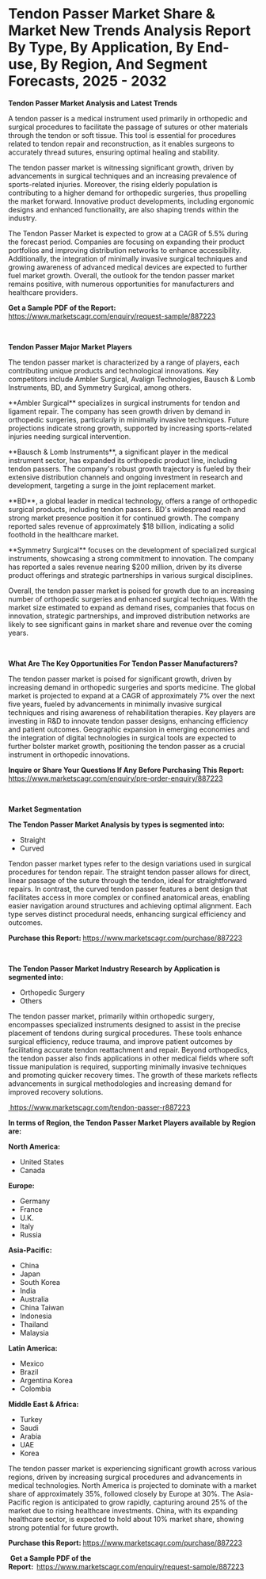 <p><h1>Tendon Passer Market Share & Market New Trends Analysis Report By Type, By Application, By End-use, By Region, And Segment Forecasts, 2025 - 2032</h1></p><p><strong>Tendon Passer Market Analysis and Latest Trends</strong></p>
<p><p>A tendon passer is a medical instrument used primarily in orthopedic and surgical procedures to facilitate the passage of sutures or other materials through the tendon or soft tissue. This tool is essential for procedures related to tendon repair and reconstruction, as it enables surgeons to accurately thread sutures, ensuring optimal healing and stability.</p><p>The tendon passer market is witnessing significant growth, driven by advancements in surgical techniques and an increasing prevalence of sports-related injuries. Moreover, the rising elderly population is contributing to a higher demand for orthopedic surgeries, thus propelling the market forward. Innovative product developments, including ergonomic designs and enhanced functionality, are also shaping trends within the industry.</p><p>The Tendon Passer Market is expected to grow at a CAGR of 5.5% during the forecast period. Companies are focusing on expanding their product portfolios and improving distribution networks to enhance accessibility. Additionally, the integration of minimally invasive surgical techniques and growing awareness of advanced medical devices are expected to further fuel market growth. Overall, the outlook for the tendon passer market remains positive, with numerous opportunities for manufacturers and healthcare providers.</p></p>
<p><strong>Get a Sample PDF of the Report:&nbsp;</strong> <a href="https://www.marketscagr.com/enquiry/request-sample/887223?utm_campaign=1950&utm_medium=2&utm_source=Github&utm_content=ia&utm_term=13042025&utm_id=tendon-passer">https://www.marketscagr.com/enquiry/request-sample/887223</a></p>
<p>&nbsp;</p>
<p><strong>Tendon Passer Major Market Players</strong></p>
<p><p>The tendon passer market is characterized by a range of players, each contributing unique products and technological innovations. Key competitors include Ambler Surgical, Avalign Technologies, Bausch & Lomb Instruments, BD, and Symmetry Surgical, among others.</p><p>**Ambler Surgical** specializes in surgical instruments for tendon and ligament repair. The company has seen growth driven by demand in orthopedic surgeries, particularly in minimally invasive techniques. Future projections indicate strong growth, supported by increasing sports-related injuries needing surgical intervention.</p><p>**Bausch & Lomb Instruments**, a significant player in the medical instrument sector, has expanded its orthopedic product line, including tendon passers. The company's robust growth trajectory is fueled by their extensive distribution channels and ongoing investment in research and development, targeting a surge in the joint replacement market.</p><p>**BD**, a global leader in medical technology, offers a range of orthopedic surgical products, including tendon passers. BD's widespread reach and strong market presence position it for continued growth. The company reported sales revenue of approximately $18 billion, indicating a solid foothold in the healthcare market.</p><p>**Symmetry Surgical** focuses on the development of specialized surgical instruments, showcasing a strong commitment to innovation. The company has reported a sales revenue nearing $200 million, driven by its diverse product offerings and strategic partnerships in various surgical disciplines.</p><p>Overall, the tendon passer market is poised for growth due to an increasing number of orthopedic surgeries and enhanced surgical techniques. With the market size estimated to expand as demand rises, companies that focus on innovation, strategic partnerships, and improved distribution networks are likely to see significant gains in market share and revenue over the coming years.</p></p>
<p>&nbsp;</p>
<p><strong>What Are The Key Opportunities For Tendon Passer Manufacturers?</strong></p>
<p><p>The tendon passer market is poised for significant growth, driven by increasing demand in orthopedic surgeries and sports medicine. The global market is projected to expand at a CAGR of approximately 7% over the next five years, fueled by advancements in minimally invasive surgical techniques and rising awareness of rehabilitation therapies. Key players are investing in R&D to innovate tendon passer designs, enhancing efficiency and patient outcomes. Geographic expansion in emerging economies and the integration of digital technologies in surgical tools are expected to further bolster market growth, positioning the tendon passer as a crucial instrument in orthopedic innovations.</p></p>
<p><strong>Inquire or Share Your Questions If Any Before Purchasing This Report:</strong> <a href="https://www.marketscagr.com/enquiry/pre-order-enquiry/887223?utm_campaign=1950&utm_medium=2&utm_source=Github&utm_content=ia&utm_term=13042025&utm_id=tendon-passer">https://www.marketscagr.com/enquiry/pre-order-enquiry/887223</a></p>
<p>&nbsp;</p>
<p><strong>Market Segmentation</strong></p>
<p><strong>The Tendon Passer Market Analysis by types is segmented into:</strong></p>
<p><ul><li>Straight</li><li>Curved</li></ul></p>
<p><p>Tendon passer market types refer to the design variations used in surgical procedures for tendon repair. The straight tendon passer allows for direct, linear passage of the suture through the tendon, ideal for straightforward repairs. In contrast, the curved tendon passer features a bent design that facilitates access in more complex or confined anatomical areas, enabling easier navigation around structures and achieving optimal alignment. Each type serves distinct procedural needs, enhancing surgical efficiency and outcomes.</p></p>
<p><strong>Purchase this Report:&nbsp;</strong><a href="https://www.marketscagr.com/purchase/887223?utm_campaign=1950&utm_medium=2&utm_source=Github&utm_content=ia&utm_term=13042025&utm_id=tendon-passer">https://www.marketscagr.com/purchase/887223</a></p>
<p>&nbsp;</p>
<p><strong>The Tendon Passer Market Industry Research by Application is segmented into:</strong></p>
<p><ul><li>Orthopedic Surgery</li><li>Others</li></ul></p>
<p><p>The tendon passer market, primarily within orthopedic surgery, encompasses specialized instruments designed to assist in the precise placement of tendons during surgical procedures. These tools enhance surgical efficiency, reduce trauma, and improve patient outcomes by facilitating accurate tendon reattachment and repair. Beyond orthopedics, the tendon passer also finds applications in other medical fields where soft tissue manipulation is required, supporting minimally invasive techniques and promoting quicker recovery times. The growth of these markets reflects advancements in surgical methodologies and increasing demand for improved recovery solutions.</p></p>
<p><a href="https://www.marketscagr.com/tendon-passer-r887223?utm_campaign=1950&utm_medium=2&utm_source=Github&utm_content=ia&utm_term=13042025&utm_id=tendon-passer">&nbsp;https://www.marketscagr.com/tendon-passer-r887223</a></p>
<p><strong>In terms of Region, the Tendon Passer Market Players available by Region are:</strong></p>
<p>
    <p> <strong> North America: </strong>
        <ul>
            <li>United States</li>
            <li>Canada</li>
        </ul>
        </p> 
    <p> <strong> Europe: </strong>
        <ul>
            <li>Germany</li>
            <li>France</li>
            <li>U.K.</li>
            <li>Italy</li>
            <li>Russia</li>
        </ul>
        </p> 
    <p> <strong> Asia-Pacific: </strong>
        <ul>
            <li>China</li>
            <li>Japan</li>
            <li>South Korea</li>
            <li>India</li>
            <li>Australia</li>
            <li>China Taiwan</li>
            <li>Indonesia</li>
            <li>Thailand</li>
            <li>Malaysia</li>
        </ul>
        </p> 
    <p> <strong> Latin America: </strong>
        <ul>
            <li>Mexico</li>
            <li>Brazil</li>
            <li>Argentina Korea</li>
            <li>Colombia</li>
        </ul>
        </p> 
    <p> <strong> Middle East & Africa: </strong>
        <ul>
            <li>Turkey</li>
            <li>Saudi</li>
            <li>Arabia</li>
            <li>UAE</li>
            <li>Korea</li>
        </ul>
    </p>
    </p>
<p><p>The tendon passer market is experiencing significant growth across various regions, driven by increasing surgical procedures and advancements in medical technologies. North America is projected to dominate with a market share of approximately 35%, followed closely by Europe at 30%. The Asia-Pacific region is anticipated to grow rapidly, capturing around 25% of the market due to rising healthcare investments. China, with its expanding healthcare sector, is expected to hold about 10% market share, showing strong potential for future growth.</p></p>
<p><strong>Purchase this Report: </strong><a href="https://www.marketscagr.com/purchase/887223?utm_campaign=1950&utm_medium=2&utm_source=Github&utm_content=ia&utm_term=13042025&utm_id=tendon-passer">https://www.marketscagr.com/purchase/887223</a></p>
<p>&nbsp;<strong>Get a Sample PDF of the Report:&nbsp;&nbsp;</strong><a href="https://www.marketscagr.com/enquiry/request-sample/887223?utm_campaign=1950&utm_medium=2&utm_source=Github&utm_content=ia&utm_term=13042025&utm_id=tendon-passer">https://www.marketscagr.com/enquiry/request-sample/887223</a></p>
<p><strong></strong></p>
<p><p></p><p></p><p></p></p>